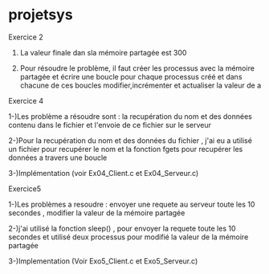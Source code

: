 # projetsys


Exercice 2


1) La valeur finale dan sla mémoire partagée est 300


2) Pour résoudre le problème, il faut créer les processus avec la mémoire partagée et écrire une boucle pour chaque processus créé et dans chacune de ces boucles modifier,incrémenter et actualiser la valeur de a

 


Exercice 4




1-)Les problème a résoudre sont : la recupération du nom et des données contenu dans le fichier et l'envoie de ce fichier sur le serveur 



2-)Pour la recupération du nom et des données du fichier , j'ai eu a utilisé un fichier pour recupérer le nom et la fonction fgets pour recupérer les données a travers une boucle




3-)Implémentation (voir Ex04_Client.c et Ex04_Serveur.c)


Exercice5


1-)Les problèmes a resoudre : envoyer une requete au serveur toute les 10 secondes , modifier la valeur de la mémoire partagée

2-)j'ai utilisé la fonction sleep() , pour envoyer la requete toute les 10 secondes et utilisé deux processus pour modifié la valeur de la mémoire partagée

3-)Implementation (Voir Exo5_Client.c et Exo5_Serveur.c)

